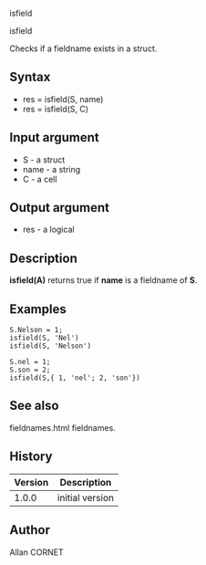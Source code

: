 



isfield


isfield

Checks if a fieldname exists in a struct.

## Syntax

- res = isfield(S, name)
- res = isfield(S, C)

## Input argument

 - S - a struct
 - name - a string
 - C - a cell

## Output argument

 - res - a logical

## Description


  <p><b>isfield(A)</b> returns true if <b>name</b> is a fieldname of <b>S</b>.</p>


## Examples

```Nelson
S.Nelson = 1;
isfield(S, 'Nel')
isfield(S, 'Nelson')
```
```Nelson
S.nel = 1;
S.son = 2;
isfield(S,{ 1, 'nel'; 2, 'son'})
```

## See also

fieldnames.html fieldnames.
## History

|Version|Description|
|------|------|
|1.0.0|initial version|


## Author

Allan CORNET



